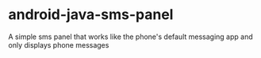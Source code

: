 # android-java-sms-panel
A simple sms panel that works like the phone's default messaging app and only displays phone messages
